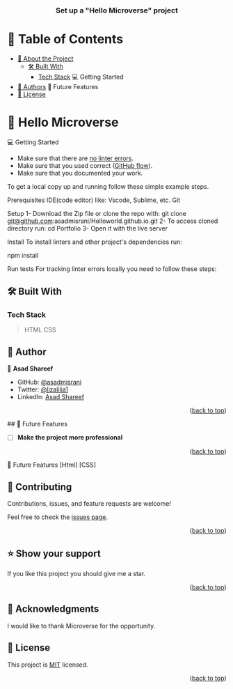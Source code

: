 <a id="readme-top"></a>

<div align="center">

  <h3><b>Set up a "Hello Microverse" project</b></h3>

</div>

# 📗 Table of Contents

- [📖 About the Project](#about-project)
  - [🛠 Built With](#built-with)
    - [Tech Stack](#tech-stack)
      💻 Getting Started
- [👥 Authors](#authors)
  🔭 Future Features
- [📝 License](#license)

# 📖 Hello Microverse <a id="about-project"></a>

💻 Getting Started

- Make sure that there are [no linter errors](https://github.com/microverseinc/linters-config).
- Make sure that you used correct ([GitHub flow](https://github.com/microverseinc/curriculum-transversal-skills/blob/main/git-github/articles/github_flow.md)).
- Make sure that you documented your work.

To get a local copy up and running follow these simple example steps.

Prerequisites
IDE(code editor) like: Vscode, Sublime, etc. Git

Setup
1- Download the Zip file or clone the repo with: git clone git@github.com:asadmisrani/Helloworld.github.io.git
2- To access cloned directory run: cd Portfolio
3- Open it with the live server

Install
To install linters and other project's dependencies run:

npm install

Run tests
For tracking linter errors locally you need to follow these steps:

## 🛠 Built With <a id="built-with"></a>

### Tech Stack <a id="tech-stack"></a>

> HTML CSS

## 👥 Author <a id="authors"></a>

👤 **Asad Shareef**

- GitHub: [@asadmisrani](https://github.com/asadmisrani)
- Twitter: [@lizalilia1](https://twitter.com/lizalilia1)
- LinkedIn: [Asad Shareef](https://www.linkedin.com/in/asad-shareef-b73665233/)

<p align="right">(<a href="#readme-top">back to top</a>)</p>
## 🔭 Future Features <a name="future-features"></a>

- [ ] **Make the project more professional**

<p align="right">(<a href="#readme-top">back to top</a>)</p>

🔭 Future Features
[Html]
[CSS]

## 🤝 Contributing <a name="contributing"></a>

Contributions, issues, and feature requests are welcome!

Feel free to check the [issues page](../../issues/).

<p align="right">(<a href="#readme-top">back to top</a>)</p>

## ⭐️ Show your support <a name="support"></a>

If you like this project you should give me a star.

<p align="right">(<a href="#readme-top">back to top</a>)</p>

## 🙏 Acknowledgments <a name="acknowledgements"></a>

I would like to thank Microverse for the opportunity.

## 📝 License <a id="license"></a>

This project is [MIT](./LICENSE) licensed.

<p align="right">(<a href="#readme-top">back to top</a>)</p>

